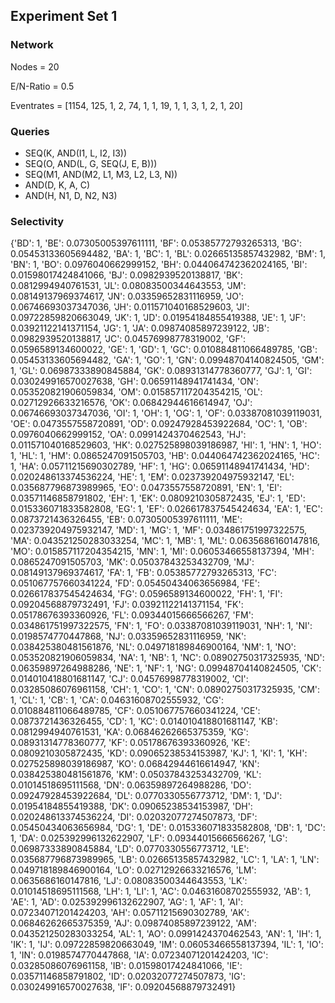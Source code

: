 ## Experiment Set 1

### Network 

Nodes =  20

E/N-Ratio = 0.5

Eventrates = [1154, 125, 1, 2, 74, 1, 1, 19, 1, 1, 3, 1, 2, 1, 20]

### Queries 

- SEQ(K, AND(I1, L, I2, I3))
- SEQ(O, AND(L, G, SEQ(J, E, B)))
- SEQ(M1, AND(M2, L1, M3, L2, L3, N))
- AND(D, K, A, C)
- AND(H, N1, D, N2, N3)


### Selectivity

{'BD': 1, 'BE': 0.07305005397611111, 'BF': 0.05385772793265313, 'BG': 0.05453133605694482, 'BA': 1, 'BC': 1, 'BL': 0.02665135857432982, 'BM': 1, 'BN': 1, 'BO': 0.0976040662999152, 'BH': 0.044064742362024165, 'BI': 0.01598017424841066, 'BJ': 0.0982939520138817, 'BK': 0.0812994940761531, 'JL': 0.08083500344643553, 'JM': 0.08149137969374617, 'JN': 0.03359652831116959, 'JO': 0.06746693037347036, 'JH': 0.011571040168529603, 'JI': 0.09722859820663049, 'JK': 1, 'JD': 0.01954184855419388, 'JE': 1, 'JF': 0.03921122141371154, 'JG': 1, 'JA': 0.09874085897239122, 'JB': 0.0982939520138817, 'JC': 0.04576998778319002, 'GF': 0.0596589134600022, 'GE': 1, 'GD': 1, 'GC': 0.010884811066489785, 'GB': 0.05453133605694482, 'GA': 1, 'GO': 1, 'GN': 0.09948704140824505, 'GM': 1, 'GL': 0.06987333890845884, 'GK': 0.08931314778360777, 'GJ': 1, 'GI': 0.030249916570027638, 'GH': 0.06591148941741434, 'ON': 0.053520821906059834, 'OM': 0.015857117204354215, 'OL': 0.02712926633216576, 'OK': 0.06842944616614947, 'OJ': 0.06746693037347036, 'OI': 1, 'OH': 1, 'OG': 1, 'OF': 0.03387081039119031, 'OE': 0.0473557558720891, 'OD': 0.09247928453922684, 'OC': 1, 'OB': 0.0976040662999152, 'OA': 0.0991424370462543, 'HJ': 0.011571040168529603, 'HK': 0.027525898039186987, 'HI': 1, 'HN': 1, 'HO': 1, 'HL': 1, 'HM': 0.0865247091505703, 'HB': 0.044064742362024165, 'HC': 1, 'HA': 0.05711215690302789, 'HF': 1, 'HG': 0.06591148941741434, 'HD': 0.020248613374536224, 'HE': 1, 'EM': 0.023739204975932147, 'EL': 0.035687796873989965, 'EO': 0.0473557558720891, 'EN': 1, 'EI': 0.03571146858791802, 'EH': 1, 'EK': 0.0809210305872435, 'EJ': 1, 'ED': 0.015336071833582808, 'EG': 1, 'EF': 0.026617837545424634, 'EA': 1, 'EC': 0.0873721436326455, 'EB': 0.07305005397611111, 'ME': 0.023739204975932147, 'MD': 1, 'MG': 1, 'MF': 0.034861751997322575, 'MA': 0.043521250283033254, 'MC': 1, 'MB': 1, 'ML': 0.0635686160147816, 'MO': 0.015857117204354215, 'MN': 1, 'MI': 0.06053466558137394, 'MH': 0.0865247091505703, 'MK': 0.05037843253432709, 'MJ': 0.08149137969374617, 'FA': 1, 'FB': 0.05385772793265313, 'FC': 0.051067757660341224, 'FD': 0.05450434063656984, 'FE': 0.026617837545424634, 'FG': 0.0596589134600022, 'FH': 1, 'FI': 0.09204568879732491, 'FJ': 0.03921122141371154, 'FK': 0.05178676393360926, 'FL': 0.09344015666566267, 'FM': 0.034861751997322575, 'FN': 1, 'FO': 0.03387081039119031, 'NH': 1, 'NI': 0.0198574770447868, 'NJ': 0.03359652831116959, 'NK': 0.038425380481561876, 'NL': 0.049718189846900164, 'NM': 1, 'NO': 0.053520821906059834, 'NA': 1, 'NB': 1, 'NC': 0.08902750317325935, 'ND': 0.06359897264988286, 'NE': 1, 'NF': 1, 'NG': 0.09948704140824505, 'CK': 0.014010418801681147, 'CJ': 0.04576998778319002, 'CI': 0.03285086076961158, 'CH': 1, 'CO': 1, 'CN': 0.08902750317325935, 'CM': 1, 'CL': 1, 'CB': 1, 'CA': 0.04631608702555932, 'CG': 0.010884811066489785, 'CF': 0.051067757660341224, 'CE': 0.0873721436326455, 'CD': 1, 'KC': 0.014010418801681147, 'KB': 0.0812994940761531, 'KA': 0.06846262665375359, 'KG': 0.08931314778360777, 'KF': 0.05178676393360926, 'KE': 0.0809210305872435, 'KD': 0.09065238534153987, 'KJ': 1, 'KI': 1, 'KH': 0.027525898039186987, 'KO': 0.06842944616614947, 'KN': 0.038425380481561876, 'KM': 0.05037843253432709, 'KL': 0.01014518695111568, 'DN': 0.06359897264988286, 'DO': 0.09247928453922684, 'DL': 0.0770330556773712, 'DM': 1, 'DJ': 0.01954184855419388, 'DK': 0.09065238534153987, 'DH': 0.020248613374536224, 'DI': 0.02032077274507873, 'DF': 0.05450434063656984, 'DG': 1, 'DE': 0.015336071833582808, 'DB': 1, 'DC': 1, 'DA': 0.025392996132622907, 'LF': 0.09344015666566267, 'LG': 0.06987333890845884, 'LD': 0.0770330556773712, 'LE': 0.035687796873989965, 'LB': 0.02665135857432982, 'LC': 1, 'LA': 1, 'LN': 0.049718189846900164, 'LO': 0.02712926633216576, 'LM': 0.0635686160147816, 'LJ': 0.08083500344643553, 'LK': 0.01014518695111568, 'LH': 1, 'LI': 1, 'AC': 0.04631608702555932, 'AB': 1, 'AE': 1, 'AD': 0.025392996132622907, 'AG': 1, 'AF': 1, 'AI': 0.07234071201424203, 'AH': 0.05711215690302789, 'AK': 0.06846262665375359, 'AJ': 0.09874085897239122, 'AM': 0.043521250283033254, 'AL': 1, 'AO': 0.0991424370462543, 'AN': 1, 'IH': 1, 'IK': 1, 'IJ': 0.09722859820663049, 'IM': 0.06053466558137394, 'IL': 1, 'IO': 1, 'IN': 0.0198574770447868, 'IA': 0.07234071201424203, 'IC': 0.03285086076961158, 'IB': 0.01598017424841066, 'IE': 0.03571146858791802, 'ID': 0.02032077274507873, 'IG': 0.030249916570027638, 'IF': 0.09204568879732491}

 
